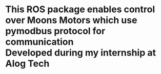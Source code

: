 <h1>This ROS package enables control over Moons Motors which use pymodbus protocol for communication <br>
Developed during my internship at Alog Tech <h1>
